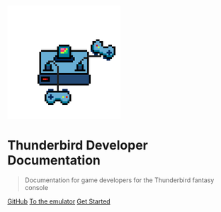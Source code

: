 ![logo](_media/icon.png)

# Thunderbird Developer Documentation

> Documentation for game developers for the Thunderbird fantasy console

[GitHub](https://github.com/jomy10/thunderbird/)
[To the emulator](https://thunderbird.jomy.dev)
[Get Started](summary)
